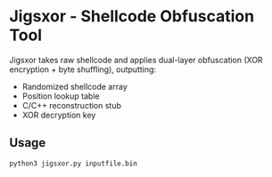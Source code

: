 # Jigsxor - Shellcode Obfuscation Tool

Jigsxor takes raw shellcode and applies dual-layer obfuscation (XOR encryption + byte shuffling), outputting:
- Randomized shellcode array
- Position lookup table
- C/C++ reconstruction stub
- XOR decryption key

## Usage
```bash
python3 jigsxor.py inputfile.bin

